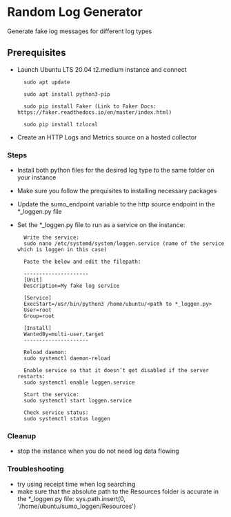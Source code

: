 # Random Log Generator
Generate fake log messages for different log types

## Prerequisites
- Launch Ubuntu LTS 20.04 t2.medium instance and connect
    
        sudo apt update
    
        sudo apt install python3-pip
    
        sudo pip install Faker (Link to Faker Docs: https://faker.readthedocs.io/en/master/index.html)

        sudo pip install tzlocal

- Create an HTTP Logs and Metrics source on a hosted collector

### Steps
- Install both python files for the desired log type to the same folder on your instance
- Make sure you follow the prequisites to installing necessary packages
- Update the sumo_endpoint variable to the http source endpoint in the *_loggen.py file
- Set the *_loggen.py file to run as a service on the instance:

        Write the service:
        sudo nano /etc/systemd/system/loggen.service (name of the service which is loggen in this case)

        Paste the below and edit the filepath:
        
        ---------------------
        [Unit]
        Description=My fake log service

        [Service]
        ExecStart=/usr/bin/python3 /home/ubuntu/<path to *_loggen.py>
        User=root
        Group=root

        [Install]
        WantedBy=multi-user.target
        ---------------------

        Reload daemon:
        sudo systemctl daemon-reload

        Enable service so that it doesn’t get disabled if the server restarts:
        sudo systemctl enable loggen.service

        Start the service:
        sudo systemctl start loggen.service

        Check service status:
        sudo systemctl status loggen

### Cleanup
- stop the instance when you do not need log data flowing

### Troubleshooting
- try using receipt time when log searching
- make sure that the absolute path to the Resources folder is accurate in the *_loggen.py file:
        sys.path.insert(0, '/home/ubuntu/sumo_loggen/Resources')